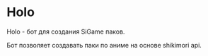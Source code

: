 # Holo
Holo - бот для создания SiGame паков.

Бот позволяет создавать паки по аниме на основе shikimori api.
